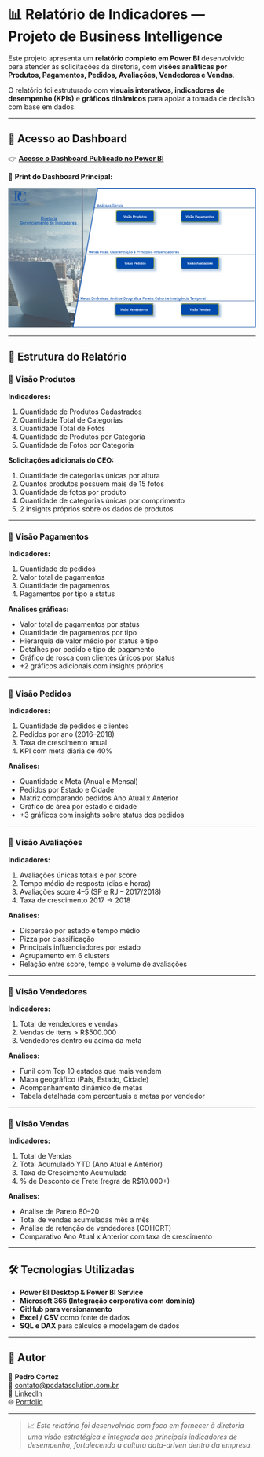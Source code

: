 # 📊 Relatório de Indicadores — Projeto de Business Intelligence

Este projeto apresenta um **relatório completo em Power BI** desenvolvido para atender às solicitações da diretoria, com **visões analíticas por Produtos, Pagamentos, Pedidos, Avaliações, Vendedores e Vendas**.

O relatório foi estruturado com **visuais interativos, indicadores de desempenho (KPIs)** e **gráficos dinâmicos** para apoiar a tomada de decisão com base em dados.

---

## 🚀 Acesso ao Dashboard

👉 [**Acesse o Dashboard Publicado no Power BI**](https://app.powerbi.com/view?r=eyJrIjoiNTE3MGE0NDgtMTYwMC00ODhjLTk0ZDYtNTY0ZTBlNjkxM2U5IiwidCI6IjhkOGE1MTdmLWUyZDEtNGFmMy05ZmM3LTc1OThmMWI2ZmQ4MyJ9&embedImagePlaceholder=true)

📸 **Print do Dashboard Principal:**

![Dashboard Principal](img/menu2.png)

---

## 🧭 Estrutura do Relatório

### 🔹 Visão Produtos

**Indicadores:**
1. Quantidade de Produtos Cadastrados  
2. Quantidade Total de Categorias  
3. Quantidade Total de Fotos  
4. Quantidade de Produtos por Categoria  
5. Quantidade de Fotos por Categoria  

**Solicitações adicionais do CEO:**
1. Quantidade de categorias únicas por altura  
2. Quantos produtos possuem mais de 15 fotos  
3. Quantidade de fotos por produto  
4. Quantidade de categorias únicas por comprimento  
5. 2 insights próprios sobre os dados de produtos  

---

### 🔹 Visão Pagamentos

**Indicadores:**
1. Quantidade de pedidos  
2. Valor total de pagamentos  
3. Quantidade de pagamentos  
4. Pagamentos por tipo e status  

**Análises gráficas:**
- Valor total de pagamentos por status  
- Quantidade de pagamentos por tipo  
- Hierarquia de valor médio por status e tipo  
- Detalhes por pedido e tipo de pagamento  
- Gráfico de rosca com clientes únicos por status  
- +2 gráficos adicionais com insights próprios  

---

### 🔹 Visão Pedidos

**Indicadores:**
1. Quantidade de pedidos e clientes  
2. Pedidos por ano (2016–2018)  
3. Taxa de crescimento anual  
4. KPI com meta diária de 40%  

**Análises:**
- Quantidade x Meta (Anual e Mensal)  
- Pedidos por Estado e Cidade  
- Matriz comparando pedidos Ano Atual x Anterior  
- Gráfico de área por estado e cidade  
- +3 gráficos com insights sobre status dos pedidos  

---

### 🔹 Visão Avaliações

**Indicadores:**
1. Avaliações únicas totais e por score  
2. Tempo médio de resposta (dias e horas)  
3. Avaliações score 4–5 (SP e RJ – 2017/2018)  
4. Taxa de crescimento 2017 → 2018  

**Análises:**
- Dispersão por estado e tempo médio  
- Pizza por classificação  
- Principais influenciadores por estado  
- Agrupamento em 6 clusters  
- Relação entre score, tempo e volume de avaliações  

---

### 🔹 Visão Vendedores

**Indicadores:**
1. Total de vendedores e vendas  
2. Vendas de itens > R$500.000  
3. Vendedores dentro ou acima da meta  

**Análises:**
- Funil com Top 10 estados que mais vendem  
- Mapa geográfico (País, Estado, Cidade)  
- Acompanhamento dinâmico de metas  
- Tabela detalhada com percentuais e metas por vendedor  

---

### 🔹 Visão Vendas

**Indicadores:**
1. Total de Vendas  
2. Total Acumulado YTD (Ano Atual e Anterior)  
3. Taxa de Crescimento Acumulada  
4. % de Desconto de Frete (regra de R$10.000+)  

**Análises:**
- Análise de Pareto 80–20  
- Total de vendas acumuladas mês a mês  
- Análise de retenção de vendedores (COHORT)  
- Comparativo Ano Atual x Anterior com taxa de crescimento  

---

## 🛠️ Tecnologias Utilizadas

- **Power BI Desktop & Power BI Service**
- **Microsoft 365 (Integração corporativa com domínio)**
- **GitHub para versionamento**
- **Excel / CSV** como fonte de dados
- **SQL e DAX** para cálculos e modelagem de dados  


---

## 🧩 Autor

👤 **Pedro Cortez**  
📧 contato@pcdatasolution.com.br  
💼 [LinkedIn](https://www.linkedin.com/in/pedro-cortez96/)  
🌐 [Portfolio](portfolio.pcdatasolution.com.br)

---

> 📈 *Este relatório foi desenvolvido com foco em fornecer à diretoria uma visão estratégica e integrada dos principais indicadores de desempenho, fortalecendo a cultura data-driven dentro da empresa.*



